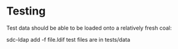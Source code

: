 # Testing

Test data should be able to be loaded onto a relatively fresh coal:

sdc-ldap add -f file.ldif
test files are in tests/data

